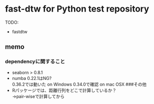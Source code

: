 # fast-dtw for Python test repository

TODO:
* fastdtw

## memo
### dependencyに関すること
* seaborn > 0.8.1
* numba 0.22.1はNG?  
0.36.2では動いた on Windows
0.34.0で確認 on mac OSX
###その他
* Rパッケージでは、距離行列をどこで計算しているか？  
→pair-wiseで計算してから
